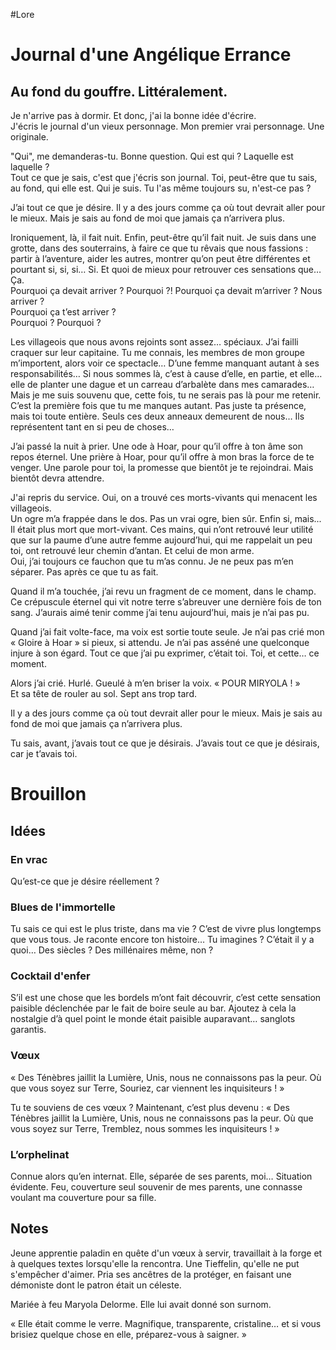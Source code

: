 #Lore

# Journal d'une Angélique Errance

## Au fond du gouffre. Littéralement.
Je n'arrive pas à dormir. Et donc, j'ai la bonne idée d'écrire.  
J'écris le journal d'un vieux personnage. Mon premier vrai personnage. Une originale.  
  
"Qui", me demanderas-tu. Bonne question. Qui est qui ? Laquelle est laquelle ?  
Tout ce que je sais, c'est que j'écris son journal. Toi, peut-être que tu sais, au fond, qui elle est. Qui je suis. Tu l'as même toujours su, n'est-ce pas ?  
  
J’ai tout ce que je désire.
Il y a des jours comme ça où tout devrait aller pour le mieux. Mais je sais au fond de moi que jamais ça n’arrivera plus.  
  
Ironiquement, là, il fait nuit. Enfin, peut-être qu’il fait nuit. Je suis dans une grotte, dans des souterrains, à faire ce que tu rêvais que nous fassions : partir à l’aventure, aider les autres, montrer qu’on peut être différentes et pourtant si, si, si… Si. Et quoi de mieux pour retrouver ces sensations que… Ça.  
Pourquoi ça devait arriver ? Pourquoi ?! Pourquoi ça devait m’arriver ? Nous arriver ?  
Pourquoi ça t’est arriver ?  
Pourquoi ? Pourquoi ?

Les villageois que nous avons rejoints sont assez… spéciaux. J’ai failli craquer sur leur capitaine. Tu me connais, les membres de mon groupe m’importent, alors voir ce spectacle… D’une femme manquant autant à ses responsabilités… Si nous sommes là, c’est à cause d’elle, en partie, et elle… elle de planter une dague et un carreau d’arbalète dans mes camarades…
Mais je me suis souvenu que, cette fois, tu ne serais pas là pour me retenir.
C’est la première fois que tu me manques autant. Pas juste ta présence, mais toi toute entière. Seuls ces deux anneaux demeurent de nous… Ils représentent tant en si peu de choses…

J’ai passé la nuit à prier. Une ode à Hoar, pour qu’il offre à ton âme son repos éternel. Une prière à Hoar, pour qu’il offre à mon bras la force de te venger. Une parole pour toi, la promesse que bientôt je te rejoindrai. Mais bientôt devra attendre.  

J'ai repris du service. Oui, on a trouvé ces morts-vivants qui menacent les villageois.  
Un ogre m’a frappée dans le dos. Pas un vrai ogre, bien sûr. Enfin si, mais... Il était plus mort que mort-vivant. Ces mains, qui n’ont retrouvé leur utilité que sur la paume d’une autre femme aujourd’hui, qui me rappelait un peu toi, ont retrouvé leur chemin d’antan. Et celui de mon arme.  
Oui, j’ai toujours ce fauchon que tu m’as connu. Je ne peux pas m’en séparer. Pas après ce que tu as fait.

Quand il m’a touchée, j’ai revu un fragment de ce moment, dans le champ. Ce crépuscule éternel qui vit notre terre s’abreuver une dernière fois de ton sang. J’aurais aimé tenir comme j’ai tenu aujourd’hui, mais je n’ai pas pu.

Quand j’ai fait volte-face, ma voix est sortie toute seule. Je n’ai pas crié mon « Gloire à Hoar » si pieux, si attendu. Je n’ai pas asséné une quelconque injure à son égard. Tout ce que j’ai pu exprimer, c’était toi. Toi, et cette… ce moment.

Alors j’ai crié. Hurlé. Gueulé à m’en briser la voix. « POUR MIRYOLA ! »  
Et sa tête de rouler au sol. Sept ans trop tard.

Il y a des jours comme ça où tout devrait aller pour le mieux. Mais je sais au fond de moi que jamais ça n’arrivera plus.

Tu sais, avant, j’avais tout ce que je désirais. J’avais tout ce que je désirais, car je t’avais toi.

# Brouillon

## Idées

### En vrac
Qu’est-ce que je désire réellement ?

### Blues de l'immortelle
Tu sais ce qui est le plus triste, dans ma vie ? C’est de vivre plus longtemps que vous tous. Je raconte encore ton histoire… Tu imagines ? C’était il y a quoi… Des siècles ? Des millénaires même, non ?

### Cocktail d'enfer
S’il est une chose que les bordels m’ont fait découvrir, c’est cette sensation paisible déclenchée par le fait de boire seule au bar. Ajoutez à cela la nostalgie d’à quel point le monde était paisible auparavant… sanglots garantis.

### Vœux

« Des Ténèbres jaillit la Lumière,
Unis, nous ne connaissons pas la peur.
Où que vous soyez sur Terre,
Souriez, car viennent les inquisiteurs ! »

Tu te souviens de ces vœux ? Maintenant, c’est plus devenu :
« Des Ténèbres jaillit la Lumière,
Unis, nous ne connaissons pas la peur.
Où que vous soyez sur Terre,
Tremblez, nous sommes les inquisiteurs ! »

### L’orphelinat

Connue alors qu’en internat. Elle, séparée de ses parents, moi… Situation évidente.
Feu, couverture seul souvenir de mes parents, une connasse voulant ma couverture pour sa fille.

## Notes  

Jeune apprentie paladin en quête d'un vœux à servir, travaillait à la forge et à quelques textes lorsqu'elle la rencontra. Une Tieffelin, qu'elle ne put s'empêcher d'aimer.
Pria ses ancêtres de la protéger, en faisant une démoniste dont le patron était un céleste.

Mariée à feu Maryola Delorme. Elle lui avait donné son surnom.

« Elle était comme le verre. Magnifique, transparente, cristaline… et si vous brisiez quelque chose en elle, préparez-vous à saigner. »